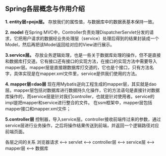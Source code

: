 ## Spring各层概念与作用介绍

**1. entity层=pojo层。**
存放我们的属性值，与数据库中的数据表基本保持一致。

**2. model**
在Spring MVC中，Controller负责处理DispatcherServlet分发的请求，它把用户请求的数据经业务处理层（service）处理后得到的结果封装成一个Model，然后再把该Model返回给对应的View进行展示。

**3.service层。**
存放业务逻辑处理，也是一些关于数据库处理的操作，但不是直接和数据库打交道。它有接口还有接口的实现方法，在接口的实现方法中需要导入mapper层。mapper层是直接跟数据库打交道的，它也是个接口，只有方法名字，具体实现是在mapper.xml文件里，service是供我们使用的方法。

**4. mapper层=dao层**
现在用Mybatis逆向工程生成的mapper层，其实就是dao层。mapper层包括对数据库进行数据持久化操作，它的方法语句是直接针对数据库操作的，而service层是针对我们controller，也就是针对使用者。service的impl是把mapper和service进行整合的文件。
在ssm框架中，mapper层包括mapper接口和mapper.xml文件；

**5.controller层**
控制器，导入service层。controller接收前端传过来的参数，通过service层进行业务操作，之后将操作结果传送到前端，并返回一个逻辑路径对应前端页面。

各层之间的关系
浏览器请求 <——> servlet <——> controller层 <——> service层 <——> mapper层 <——> 数据库